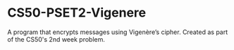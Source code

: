 # CS50-PSET2-Vigenere
A program that encrypts messages using Vigenère’s cipher. Created as part of the CS50's 2nd week problem.
